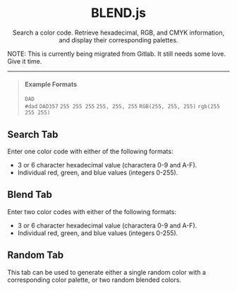 <div align="center">

# BLEND.js
Search a color code. Retrieve hexadecimal, RGB, and CMYK information, and 
display their corresponding palettes.

</div align="center">

NOTE: This is currently being migrated from Gitlab. It still needs some love. Give it time.

---

> #### Example Formats
> `DAD`  
> `#dad` 
> `DAD357` 
> `255 255 255` 
> `255, 255, 255` 
> `RGB(255, 255, 255)` 
> `rgb(255 255 255)` 

## Search Tab
Enter one color code with either of the following formats:

- 3 or 6 character hexadecimal value (charactera 0-9 and A-F).
- Individual red, green, and blue values (integers 0-255).

## Blend Tab
Enter two color codes with either of the following formats:

- 3 or 6 character hexadecimal value (charactera 0-9 and A-F).
- Individual red, green, and blue values (integers 0-255).

## Random Tab
This tab can be used to generate either a single random color with a corresponding 
color palette, or two random blended colors.